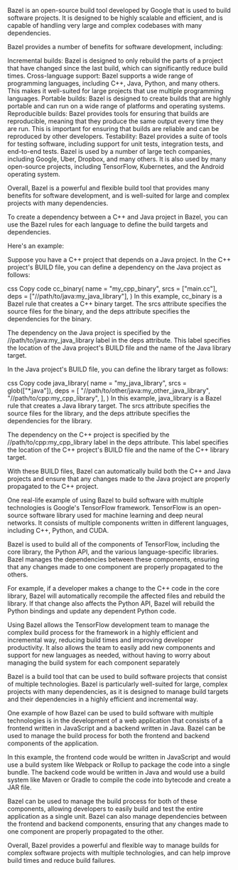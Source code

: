 Bazel is an open-source build tool developed by Google that is used to build software projects. It is designed to be highly scalable and efficient, and is capable of handling very large and complex codebases with many dependencies.

Bazel provides a number of benefits for software development, including:

Incremental builds: Bazel is designed to only rebuild the parts of a project that have changed since the last build, which can significantly reduce build times.
Cross-language support: Bazel supports a wide range of programming languages, including C++, Java, Python, and many others. This makes it well-suited for large projects that use multiple programming languages.
Portable builds: Bazel is designed to create builds that are highly portable and can run on a wide range of platforms and operating systems.
Reproducible builds: Bazel provides tools for ensuring that builds are reproducible, meaning that they produce the same output every time they are run. This is important for ensuring that builds are reliable and can be reproduced by other developers.
Testability: Bazel provides a suite of tools for testing software, including support for unit tests, integration tests, and end-to-end tests.
Bazel is used by a number of large tech companies, including Google, Uber, Dropbox, and many others. It is also used by many open-source projects, including TensorFlow, Kubernetes, and the Android operating system.

Overall, Bazel is a powerful and flexible build tool that provides many benefits for software development, and is well-suited for large and complex projects with many dependencies.



To create a dependency between a C++ and Java project in Bazel, you can use the Bazel rules for each language to define the build targets and dependencies.

Here's an example:

Suppose you have a C++ project that depends on a Java project. In the C++ project's BUILD file, you can define a dependency on the Java project as follows:

css
Copy code
cc_binary(
    name = "my_cpp_binary",
    srcs = ["main.cc"],
    deps = ["//path/to/java:my_java_library"],
)
In this example, cc_binary is a Bazel rule that creates a C++ binary target. The srcs attribute specifies the source files for the binary, and the deps attribute specifies the dependencies for the binary.

The dependency on the Java project is specified by the //path/to/java:my_java_library label in the deps attribute. This label specifies the location of the Java project's BUILD file and the name of the Java library target.

In the Java project's BUILD file, you can define the library target as follows:

css
Copy code
java_library(
    name = "my_java_library",
    srcs = glob(["*.java"]),
    deps = [        "//path/to/other/java:my_other_java_library",        "//path/to/cpp:my_cpp_library",    ],
)
In this example, java_library is a Bazel rule that creates a Java library target. The srcs attribute specifies the source files for the library, and the deps attribute specifies the dependencies for the library.

The dependency on the C++ project is specified by the //path/to/cpp:my_cpp_library label in the deps attribute. This label specifies the location of the C++ project's BUILD file and the name of the C++ library target.

With these BUILD files, Bazel can automatically build both the C++ and Java projects and ensure that any changes made to the Java project are properly propagated to the C++ project.



One real-life example of using Bazel to build software with multiple technologies is Google's TensorFlow framework. TensorFlow is an open-source software library used for machine learning and deep neural networks. It consists of multiple components written in different languages, including C++, Python, and CUDA.

Bazel is used to build all of the components of TensorFlow, including the core library, the Python API, and the various language-specific libraries. Bazel manages the dependencies between these components, ensuring that any changes made to one component are properly propagated to the others.

For example, if a developer makes a change to the C++ code in the core library, Bazel will automatically recompile the affected files and rebuild the library. If that change also affects the Python API, Bazel will rebuild the Python bindings and update any dependent Python code.

Using Bazel allows the TensorFlow development team to manage the complex build process for the framework in a highly efficient and incremental way, reducing build times and improving developer productivity. It also allows the team to easily add new components and support for new languages as needed, without having to worry about managing the build system for each component separately



Bazel is a build tool that can be used to build software projects that consist of multiple technologies. Bazel is particularly well-suited for large, complex projects with many dependencies, as it is designed to manage build targets and their dependencies in a highly efficient and incremental way.

One example of how Bazel can be used to build software with multiple technologies is in the development of a web application that consists of a frontend written in JavaScript and a backend written in Java. Bazel can be used to manage the build process for both the frontend and backend components of the application.

In this example, the frontend code would be written in JavaScript and would use a build system like Webpack or Rollup to package the code into a single bundle. The backend code would be written in Java and would use a build system like Maven or Gradle to compile the code into bytecode and create a JAR file.

Bazel can be used to manage the build process for both of these components, allowing developers to easily build and test the entire application as a single unit. Bazel can also manage dependencies between the frontend and backend components, ensuring that any changes made to one component are properly propagated to the other.

Overall, Bazel provides a powerful and flexible way to manage builds for complex software projects with multiple technologies, and can help improve build times and reduce build failures.



